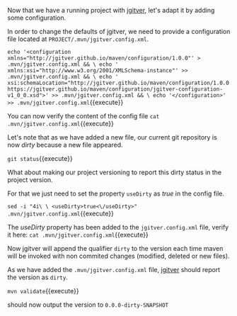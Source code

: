 Now that we have a running project with [jgitver](https://jgitver.github.io), let's adapt it by adding some configuration.

In order to change the defaults of jgitver, we need to provide a configuration file located at `PROJECT/.mvn/jgitver.config.xml`.

`echo '<configuration xmlns="http://jgitver.github.io/maven/configuration/1.0.0"' > .mvn/jgitver.config.xml && \
echo '    xmlns:xsi="http://www.w3.org/2001/XMLSchema-instance"' >> .mvn/jgitver.config.xml && \
echo '    xsi:schemaLocation="http://jgitver.github.io/maven/configuration/1.0.0 https://jgitver.github.io/maven/configuration/jgitver-configuration-v1_0_0.xsd">' >> .mvn/jgitver.config.xml && \
echo '</configuration>' >> .mvn/jgitver.config.xml`{{execute}}

You can now verify the content of the config file `cat .mvn/jgitver.config.xml`{{execute}}

Let's note that as we have added a new file, our current git repository is now _dirty_ because a new file appeared.

`git status`{{execute}}

What about making our project versioning to report this dirty status in the project version.

For that we just need to set the property `useDirty` as _true_ in the config file.

`sed -i "4i\ \ <useDirty>true<\/useDirty>" .mvn/jgitver.config.xml`{{execute}}

The _useDirty_ property has been added to the `jgitver.config.xml` file, verify it here: `cat .mvn/jgitver.config.xml`{{execute}}

Now jgitver will append the qualifier `dirty` to the version each time maven will be invoked with non commited changes
(modified, deleted or new files).

As we have added the `.mvn/jgitver.config.xml` file, [jgitver](https://jgitver.github.io) should report the version as `dirty`.

`mvn validate`{{execute}}

should now output the version to `0.0.0-dirty-SNAPSHOT`
